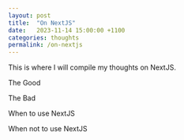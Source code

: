```yaml
---
layout: post
title:  "On NextJS"
date:   2023-11-14 15:00:00 +1100
categories: thoughts
permalink: /on-nextjs
---
```

This is where I will compile my thoughts on NextJS.

The Good

The Bad

When to use NextJS

When not to use NextJS